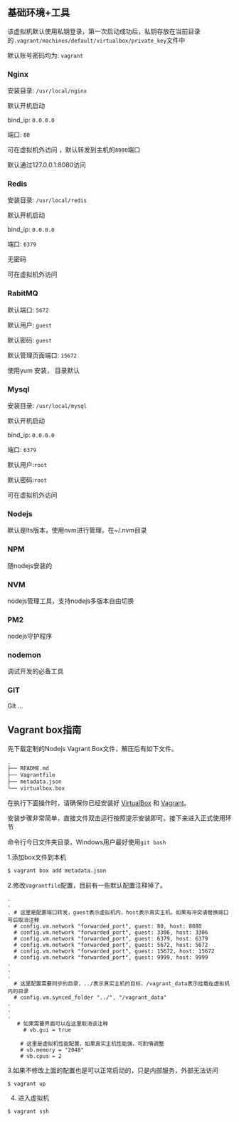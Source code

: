 <!-- # Nodejs全栈开发环境使用引导 -->

## 基础环境+工具

该虚拟机默认使用私钥登录，第一次启动成功后，私钥存放在当前目录的`.vagrant/machines/default/virtualbox/private_key`文件中

默认账号密码均为: `vagrant`

### Nginx

安装目录: `/usr/local/nginx`

默认开机启动

bind_ip: `0.0.0.0`

端口: `80`

可在虚拟机外访问 ，默认转发到主机的`8080`端口

默认通过127.0.0.1:8080访问

### Redis

安装目录: `/usr/local/redis`

默认开机启动

bind_ip: `0.0.0.0`

端口: `6379`

无密码

可在虚拟机外访问

### RabitMQ

默认端口: `5672`

默认用户: `guest`

默认密码: `guest`

默认管理页面端口: `15672`

使用yum 安装， 目录默认

### Mysql

安装目录: `/usr/local/mysql`

默认开机启动

bind_ip: `0.0.0.0`

端口: `6379`

默认用户:`root`

默认密码:`root`

可在虚拟机外访问

### Nodejs

默认是lts版本，使用nvm进行管理，在~/.nvm目录

### NPM

随nodejs安装的

### NVM

nodejs管理工具，支持nodejs多版本自由切换

### PM2

nodejs守护程序

### nodemon

调试开发的必备工具

### GIT

GIt ...



## Vagrant box指南

先下载定制的Nodejs Vagrant Box文件，解压后有如下文件。

```bash
.
├── README.md
├── Vagrantfile
├── metadata.json
└── virtualbox.box
```

 

在执行下面操作时，请确保你已经安装好 [VirtualBox](https://www.virtualbox.org/wiki/Downloads) 和 [Vagrant](https://www.vagrantup.com/)。

安装步骤非常简单，直接文件双击运行按照提示安装即可。接下来进入正式使用环节



命令行今日文件夹目录，Windows用户最好使用`git bash`



1.添加box文件到本机

```bash
$ vagrant box add metadata.json
```



2.修改`Vagrantfile`配置，目前有一些默认配置注释掉了。

```shell
.
.
. # 这里是配置端口转发，guest表示虚拟机内，host表示真实主机。如果有冲突请替换端口号后取消注释
  # config.vm.network "forwarded_port", guest: 80, host: 8080
  # config.vm.network "forwarded_port", guest: 3306, host: 3306
  # config.vm.network "forwarded_port", guest: 6379, host: 6379
  # config.vm.network "forwarded_port", guest: 5672, host: 5672
  # config.vm.network "forwarded_port", guest: 15672, host: 15672
  # config.vm.network "forwarded_port", guest: 9999, host: 9999
.
.
.
  # 这里配置需要同步的目录，../表示真实主机的目标，/vagrant_data表示挂载在虚拟机内的目录
  # config.vm.synced_folder "../", "/vagrant_data"
.
.
.
   # 如果需要界面可以在这里取消该注释
	 # vb.gui = true

    # 这里是虚拟机性能配置，如果真实主机性能强，可酌情调整
    # vb.memory = "2048"
    # vb.cpus = 2
```



3.如果不修改上面的配置也是可以正常启动的，只是内部服务，外部无法访问

```
$ vagrant up
```



4. 进入虚拟机

```
$ vagrant ssh
```

   